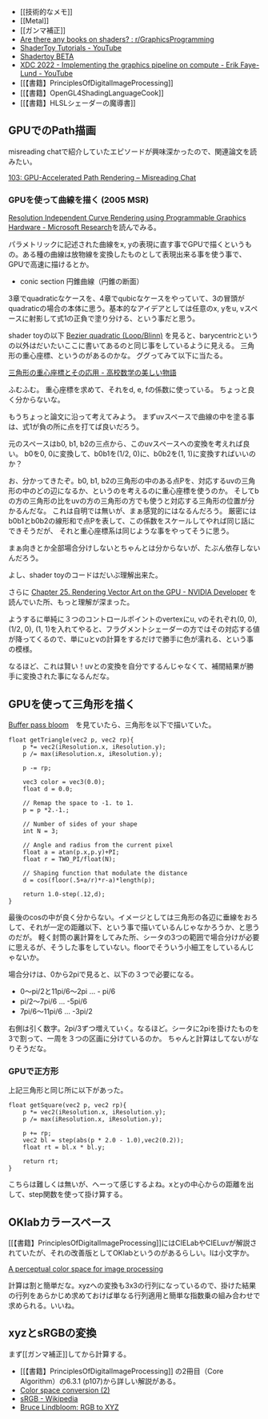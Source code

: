 - [[技術的なメモ]]
- [[Metal]]
- [[ガンマ補正]]
- [Are there any books on shaders? : r/GraphicsProgramming](https://www.reddit.com/r/GraphicsProgramming/comments/olbkpi/are_there_any_books_on_shaders/)
- [ShaderToy Tutorials - YouTube](https://www.youtube.com/playlist?list=PLGmrMu-IwbguU_nY2egTFmlg691DN7uE5)
- [Shadertoy BETA](https://www.shadertoy.com/)
- [XDC 2022 - Implementing the graphics pipeline on compute - Erik Faye-Lund - YouTube](https://www.youtube.com/watch?v=DREz3n7gZPw)
- [[【書籍】PrinciplesOfDigitalImageProcessing]]
- [[【書籍】OpenGL4ShadingLanguageCook]]
- [[【書籍】HLSLシェーダーの魔導書]]

## GPUでのPath描画

misreading chatで紹介していたエピソードが興味深かったので、関連論文を読みたい。

[103: GPU-Accelerated Path Rendering – Misreading Chat](https://misreading.chat/2022/11/01/103-gpu-accelerated-path-rendering/) 

### GPUを使って曲線を描く (2005 MSR)

[Resolution Independent Curve Rendering using Programmable Graphics Hardware - Microsoft Research](https://www.microsoft.com/en-us/research/publication/resolution-independent-curve-rendering-using-programmable-graphics-hardware/)を読んでみる。

パラメトリックに記述された曲線をx, yの表現に直す事でGPUで描くというもの。ある種の曲線は放物線を変換したものとして表現出来る事を使う事で、GPUで高速に描けるとか。

- conic section 円錐曲線（円錐の断面）

3章でquadraticなケースを、4章でqubicなケースをやっていて、3の冒頭がquadraticの場合の本体に思う。基本的なアイデアとしては任意のx, yをu, vスペースに射影して式1の正負で塗り分ける、という事だと思う。

shader toyの以下 [Bezier quadratic (Loop/Blinn)](https://www.shadertoy.com/view/flG3Rt) を見ると、barycentricというの以外はだいたいここに書いてあるのと同じ事をしているように見える。
三角形の重心座標、というのがあるのかな。
ググってみて以下に当たる。

[三角形の重心座標とその応用 - 高校数学の美しい物語](https://manabitimes.jp/math/805)

ふむふむ。
重心座標を求めて、それをd, e, fの係数に使っている。
ちょっと良く分からないな。

もうちょっと論文に沿って考えてみよう。
まずuvスペースで曲線の中を塗る事は、式1が負の所に点を打てば良いだろう。

元のスペースはb0, b1, b2の三点から、このuvスペースへの変換を考えれば良い。
b0を0, 0に変換して、b0b1を(1/2, 0)に、b0b2を(1, 1)に変換すればいいのか？

お、分かってきたぞ。b0, b1, b2の三角形の中のある点Pを、対応するuvの三角形の中のどの辺になるか、というのを考えるのに重心座標を使うのか。
そしてbの方の三角形の比をuvの方の三角形の方でも使うと対応する三角形の位置が分かるんだな。
これは自明では無いが、まぁ感覚的にはなるんだろう。
厳密にはb0b1とb0b2の線形和で点Pを表して、この係数をスケールしてやれば同じ話にできそうだが、
それと重心座標系は同じような事をやってそうに思う。

まぁ向きとか全部場合分けしないとちゃんとは分からないが、たぶん依存しないんだろう。

よし、shader toyのコードはだいぶ理解出来た。

さらに [Chapter 25. Rendering Vector Art on the GPU - NVIDIA Developer](https://developer.nvidia.com/gpugems/gpugems3/part-iv-image-effects/chapter-25-rendering-vector-art-gpu) を読んでいた所、もっと理解が深まった。

ようするに単純に３つのコントロールポイントのvertexにu, vのそれぞれ(0, 0), (1/2, 0), (1, 1)を入れてやると、フラグメントシェーダーの方ではその対応する値が降ってくるので、単にuとvの計算をするだけで勝手に色が濡れる、という事の模様。

なるほど、これは賢い！uvとの変換を自分でするんじゃなくて、補間結果が勝手に変換された事になるんだな。

## GPUを使って三角形を描く

[Buffer pass bloom](https://www.shadertoy.com/view/lsBfRc)　を見ていたら、三角形を以下で描いていた。

```
float getTriangle(vec2 p, vec2 rp){
    p *= vec2(iResolution.x, iResolution.y);
    p /= max(iResolution.x, iResolution.y);
    
    p -= rp;

    vec3 color = vec3(0.0);
    float d = 0.0;

    // Remap the space to -1. to 1.
    p = p *2.-1.;

    // Number of sides of your shape
    int N = 3;

    // Angle and radius from the current pixel
    float a = atan(p.x,p.y)+PI;
    float r = TWO_PI/float(N);

    // Shaping function that modulate the distance
    d = cos(floor(.5+a/r)*r-a)*length(p);

    return 1.0-step(.12,d);
}
```

最後のcosの中が良く分からない。イメージとしては三角形の各辺に垂線をおろして、それが一定の距離以下、という事で描いているんじゃなかろうか、と思うのだが。
軽く封筒の裏計算をしてみた所、シータの3つの範囲で場合分けが必要に思えるが、そうした事をしていない。floorでそういう小細工をしているんじゃないか。

場合分けは、0から2piで見ると、以下の３つで必要になる。

- 0〜pi/2と11pi/6〜2pi ...  - pi/6
- pi/2〜7pi/6 ... -5pi/6
- 7pi/6〜11pi/6 ... -3pi/2

右側は引く数字。2pi/3ずつ増えていく。なるほど。シータに2piを掛けたものを3で割って、一周を３つの区画に分けているのか。
ちゃんと計算はしてないがなりそうだな。

### GPUで正方形

上記三角形と同じ所に以下があった。

```
float getSquare(vec2 p, vec2 rp){
    p *= vec2(iResolution.x, iResolution.y);
    p /= max(iResolution.x, iResolution.y);
        
    p += rp;
    vec2 bl = step(abs(p * 2.0 - 1.0),vec2(0.2));
    float rt = bl.x * bl.y;
    
	return rt;
}
```

こちらは難しくは無いが、へーって感じするよね。xとyの中心からの距離を出して、step関数を使って掛け算する。

## OKlabカラースペース

[[【書籍】PrinciplesOfDigitalImageProcessing]]にはCIELabやCIELuvが解説されていたが、それの改善版としてOKlabというのがあるらしい。lは小文字か。

[A perceptual color space for image processing](https://bottosson.github.io/posts/oklab/)

計算は割と簡単だな。xyzへの変換も3x3の行列になっているので、掛けた結果の行列をあらかじめ求めておけば単なる行列適用と簡単な指数乗の組み合わせで求められる。いいね。

## xyzとsRGBの変換

まず[[ガンマ補正]]してから計算する。

- [[【書籍】PrinciplesOfDigitalImageProcessing]] の2冊目（Core Algorithm）の6.3.1 (p107)から詳しい解説がある。
- [Color space conversion (2)](https://fujiwaratko.sakura.ne.jp/infosci/colorspace/colorspace2_e.html)
- [sRGB - Wikipedia](https://en.wikipedia.org/wiki/SRGB)
- [Bruce Lindbloom: RGB to XYZ](http://www.brucelindbloom.com/index.html?Eqn_RGB_to_XYZ.html)
